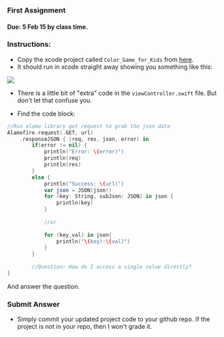 ### First Assignment
#### Due: 5 Feb 15 by class time.

### Instructions:

- Copy the xcode project called `Color_Game_for_Kids` from [here](https://github.com/rugbyprof/4443-and-5373-Swift-Programming/tree/master/InClassCode).
- It should run in xcode straight away showing you something like this:

![](http://f.cl.ly/items/0j0R2g1p3b0W3x0b1t0y/Image%202015-02-03%20at%208.35.44%20PM.png)

- There is a little bit of "extra" code in the `viewController.swift` file. But don't let that confuse you. 

- Find the code block:

```swift
//Run alamo library get request to grab the json data
Alamofire.request(.GET, url)
    .responseJSON { (req, res, json, error) in
        if(error != nil) {
            println("Error: \(error)")
            println(req)
            println(res)
        }
        else {
            println("Success: \(url)")
            var json = JSON(json!)
            for (key: String, subJson: JSON) in json {
                println(key)
            }
            
            //or
            
            for (key,val) in json{
                println("\(key):\(val)")
            }
        }
        
        //Question: How do I access a single value directly?
}
```

And answer the question.

### Submit Answer

- Simply commit your updated project code to your github repo. If the project is not in your repo, then I won't grade it. 

